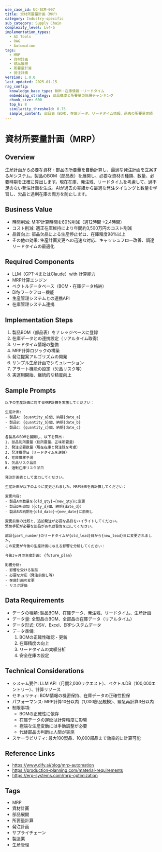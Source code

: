 ```yaml
---
use_case_id: UC-SCM-007
title: 資材所要量計画（MRP）
category: Industry-specific
sub_category: Supply Chain
complexity_level: Lv4-5
implementation_types:
  - AI Tools
  - RAG
  - Automation
tags:
  - MRP
  - 資材計画
  - 部品展開
  - 所要量計算
  - 発注計画
version: 1.0.0
last_updated: 2025-01-15
rag_config:
  knowledge_base_type: BOM・在庫情報・リードタイム
  embedding_strategy: 部品構成と所要量の階層チャンキング
  chunk_size: 600
  top_k: 8
  similarity_threshold: 0.75
  sample_content: 部品表（BOM）、在庫データ、リードタイム情報、過去の所要量実績
---
```


# 資材所要量計画（MRP）

## Overview

生産計画から必要な資材・部品の所要量を自動計算し、最適な発注計画を立案するAIシステム。製品のBOM（部品表）を展開し、必要な資材の種類、数量、必要時期を正確に算出します。現在在庫、発注残、リードタイムを考慮して、過不足のない発注計画を生成。AIが過去の実績から最適な発注タイミングと数量を学習し、欠品と過剰在庫の両方を防止します。

## Business Value

- 時間削減: MRP計算時間を80%削減（週12時間→2.4時間）
- コスト削減: 適正在庫維持により年間約3,500万円のコスト削減
- 品質向上: 部品欠品による生産停止ゼロ、在庫精度98%以上
- その他の効果: 生産計画変更への迅速な対応、キャッシュフロー改善、調達リードタイムの最適化

## Required Components

- LLM（GPT-4またはClaude）with 計算能力
- MRP計算エンジン
- ベクトルデータベース（BOM・在庫データ格納）
- Difyワークフロー機能
- 生産管理システムとの連携API
- 在庫管理システム連携

## Implementation Steps

1. 製品BOM（部品表）をナレッジベースに登録
2. 在庫データとの連携設定（リアルタイム取得）
3. リードタイム情報の整備
4. MRP計算ロジックの構築
5. 発注提案アルゴリズムの開発
6. サンプル生産計画でシミュレーション
7. アラート機能の設定（欠品リスク等）
8. 実運用開始、継続的な精度向上

## Sample Prompts

```
以下の生産計画に対するMRP計算を実施してください：

生産計画:
- 製品A: {quantity_a}個、納期{date_a}
- 製品B: {quantity_b}個、納期{date_b}
- 製品C: {quantity_c}個、納期{date_c}

各製品のBOMを展開し、以下を算出：
1. 部品別所要量（総所要量、正味所要量）
2. 発注必要数量（現在在庫と発注残を考慮）
3. 発注推奨日（リードタイムを逆算）
4. 在庫推移予測
5. 欠品リスク品目
6. 過剰在庫リスク品目

発注計画表として出力してください。
```

```
生産計画が以下のように変更されました。MRP計画を再計算してください：

変更内容:
- 製品Aの数量を{old_qty}→{new_qty}に変更
- 製品Dを追加（{qty_d}個、納期{date_d}）
- 製品Bの納期を{old_date}→{new_date}に前倒し

変更前後の比較と、追加発注が必要な品目をハイライトしてください。
緊急手配が必要な部品があれば警告を出してください。
```

```
部品{part_number}のリードタイムが{old_lead}日から{new_lead}日に変更されました。
この変更が今後の生産計画に与える影響を分析してください：

今後3ヶ月の生産計画: {future_plan}

影響分析:
- 影響を受ける製品
- 必要な対応（発注前倒し等）
- 在庫計画の変更
- リスク評価
```

## Data Requirements

- データの種類: 製品BOM、在庫データ、発注残、リードタイム、生産計画
- データ量: 全製品のBOM、全部品の在庫データ（リアルタイム）
- データ形式: CSV、Excel、ERPシステムデータ
- データ準備:
  1. BOMの正確性確認・更新
  2. 在庫精度の向上
  3. リードタイムの実績分析
  4. 安全在庫の設定

## Technical Considerations

- システム要件: LLM API（月間2,000リクエスト）、ベクトルDB（100,000エントリー）、計算リソース
- セキュリティ: BOM情報の機密保持、在庫データの正確性担保
- パフォーマンス: MRP計算10分以内（1,000部品規模）、緊急再計算3分以内
- 制限事項:
  - BOMの正確性に依存
  - 在庫データの遅延は計算精度に影響
  - 極端な生産変動には手動調整が必要
  - 代替部品の判断は人間が実施
- スケーラビリティ: 最大100製品、10,000部品まで効率的に計算可能

## Reference Links

- https://www.dify.ai/blog/mrp-automation
- https://production-planning.com/material-requirements
- https://erp-systems.com/mrp-optimization

## Tags

- MRP
- 資材計画
- 部品展開
- 所要量計算
- 発注計画
- サプライチェーン
- 製造業
- 生産管理
